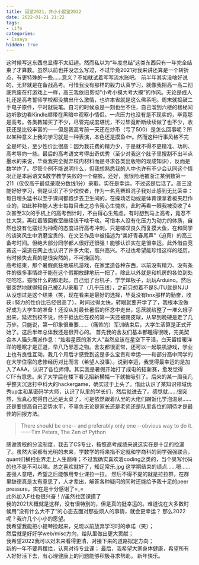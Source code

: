 ```yaml
---
title: 回望2021，并小小展望2022
date: 2022-01-21 21:22
tags:
- Life
categories: 
- Essays
hidden: true
---
```

这时候写这东西总显得不太赶趟。然而私以为“年度总结”这类东西只有一年完全结束了才算数。虽然以前也并没怎么写过，不过毕竟2021对我来讲还算是一个转折点，有更特殊的一些……意义？不如就试着写写流水账吧。
前半年其实没啥好说的，无非就是在备战高考。可惜我没有那样的毅力认真学习，就像我把高一高二彻底荒废在打游戏上一样，高三我依旧贯彻“小考小摸大考大摸”的作风。无论是成人礼还是高考誓师学校都没搞出什么激情，也许本省就是这么佛系吧。周末就捣鼓二手电子原件，平时就玩笔。自习的时候总是一刻也坐不住，自己溜到六楼的楼梯间边听歌边看Kindle顺带在黑暗中观察小情侣。一点压力也没有是不现实的，毕竟那是高考。各类教辅买了不少，尽管完成度堪忧，不过毕竟断断续续做了也不少，收获还是比较丰富的——但是我高考前一天还在炒币（亏了500）是怎么回事呢？所以某种意义上我的学习就是一种表演，本色还是摸鱼🐟。然而这种行事风格不完全是坏处，至少性价比很高：因为我花费的精力少，于是就不得不更精准、功利、高考导向一些。最后的高考语文考得出奇优秀（至少对我这个肚子里搜刮不出半点墨水的来说，毕竟我完全抛弃校内材料而是寻求各类出版物的现成知识），反而是数学炸了。尽管个例不能说明什么，但我想熟悉我的人中也许有不少会认同这个情况正是本届语文&数学教学失败的一个缩影。还好，我很险地被浙江某倒数第一211（仅仅高于最低录取分数线1分）录取，实在是幸运，不过这是后话了。高三没能好好学习，倒是认识了不少佼佼者，作为一名竞赛班混子我对此感到无比荣幸：每日埋头猛书以至于课间都跑步去卫生间的，在操场活动或是体育课拿着板夹赶作业的，如此种种能人志士每每目击之总令我心生愧疚，此时再看一眼我被没收了4次甚至3次的手机上的高考倒计时，不由得心生焦虑。有时想到马上高考，竟忍不住大哭，再红着眼回教室继续该干啥干啥。可惜本人没有化压力为动力的体质，自然也没有化摆烂为神奇的态度进行高考冲刺，只是嗟叹良久而复摸大鱼，在和同学的谈笑风生中消磨宝贵的、在文艺作品中被描述为“美好青春尾声”（迫真）的高三备考时间。但绝大部分同学都人很好还很强！能够认识实在是很幸运。此外借由竞赛这一渠道在网上也认识了许多大佬，高兴高兴。不过也希望能珍惜这样的经历，有时候失去真的是很突然的，不可挽回的。  
高考结束，那个暑假疯狂地联机游戏，在家里造各种东西，以前没有精力、没有条件的很多事情终于能在这个假期放肆地玩一把了。除此以外就是和机房的各位到处吃吃吃，猫咖什么的都走起。自己组了台机子，学学焊板子，玩玩Arduino。然后很突然地就得知自己被ZJU录取了（几乎压线），之前只想着不是SJTU就是NJU从没想过是这个结果（笑，现在看来是最好的选择，毕竟没有hnx那样的勤奋，收获÷努力的性价比已经很高了）。时间过得太快，转眼就要开学了了，我根本没做好成为大学生的准备！还没从对最长暑假的怀念中走出，恁蔗就给整了一堆幺蛾子出来，延迟到校不说，终于抵达后在校的第一天还被踢皮球，从早到晚硬是走了几万步。只能说，第一印象很重要……（痛苦的）军训结束后，大学生活算是正式开始了。这后半年总体我还是很开心的。
首先我的舍友们基本都睡得很晚，完美契合本人猫头鹰派作息：“灿若星辰的浙大人”当然应该在星空下干活，白天留给暖洋洋的睡眠才是正道，早八乃邪恶之物。舍友都很正常，还可以一起联机游戏，学业上也有良性互动。我几个月后才感受到这是多么宝贵和幸运——和部分高中同学的在大学住宿的悲惨经历对比而言（希望人没事）。说到幸运，我觉得最幸运的是加入了AAA，认识了各位师傅。其实我是暑假开始打了成电的招新赛，愈发觉得CTF有意思。来了大学后在楼下看见招新横幅一下就被吸引了。后来的某一周我几乎整天沉迷打中科大的hackergame，确实过于上头了。借此认识了某知识领域优秀up主和某密码学大师，认识了队里的学长们，然后就进去了。感觉就……很突然，我真心觉得自己还是太菜了，可是依然跟着队里的大佬们蹭饭化学泡温泉……还是要提高自己姿势水平，不辜负无论是家长还是老师还是队里各位的期待才是最佳的回报方法。  
> There should be one-- and preferably only one --obvious way to do it.  
> ——Tim Peters, The Zen of Python

感谢贵校的分流制度，我去了CS专业，按照高考成绩来说这实在是十足的捡漏了。虽然大家都有光明的未来，学数学的将来指不定就和学商科的同学强强联合，quant们横扫业界走上人生巅峰；不过我确实喜欢着coding之类的，当个臭写代码的也不是不可以嘛。总之喜欢就好了，知足常乐.jpg
这学期结束的绩点……嗯……差强人意吧，希望之后能够用专业课拉一拉。
然后不得不提的就是拉拉群，在群里缺德真是太有意思了，人才辈出，解答各种疑问的同时还能给予我十足的peer pressure，实在是十分感谢了=_=  
此外加入F社也很兴奋！//虽然社团课摸了  
我的2021大概就是这样，没有很特别的，但是真的挺幸运的。难道说在大多数时候用“没有什么大不了”的心态去面对那些烦人的事情，就会更幸运？
那么2022呢？我许几个小小的愿望。  
我希望我能把小提琴捡起来，兑现以前放弃学习时的承诺（笑）；  
然后就是好好学web/misc方向，给队里做出更大贡献；  
我希望2022我可以对未来看得更清，对接下来的道路拟定方向；  
新的一年不要再摆烂，认真对待专业课；
最后，我希望大家身体健康，希望所有人好好活下去，有心理健康上的问题能够积极寻求帮助。
新年快乐。